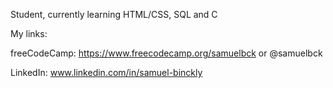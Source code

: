 Student, currently learning HTML/CSS, SQL and C

My links:

freeCodeCamp: https://www.freecodecamp.org/samuelbck or @samuelbck

LinkedIn: www.linkedin.com/in/samuel-binckly
<!---
samuelbck/samuelbck is a ✨ special ✨ repository because its `README.md` (this file) appears on your GitHub profile.
You can click the Preview link to take a look at your changes.
--->
